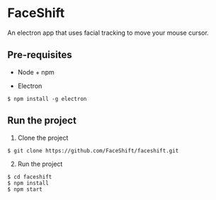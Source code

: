 # FaceShift
An electron app that uses facial tracking to move your mouse cursor.

## Pre-requisites 

* Node + npm

* Electron 
```
$ npm install -g electron
```

## Run the project
1. Clone the project
```
$ git clone https://github.com/FaceShift/faceshift.git
```
2. Run the project
```
$ cd faceshift
$ npm install
$ npm start
```